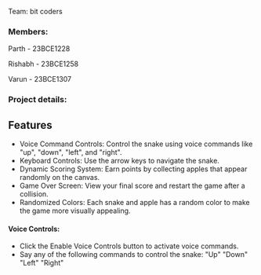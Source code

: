Team: bit coders

### Members: 
Parth - 23BCE1228

Rishabh - 23BCE1258

Varun - 23BCE1307

### Project details:

## Features
- Voice Command Controls: Control the snake using voice commands like "up", "down", "left", and "right".
- Keyboard Controls: Use the arrow keys to navigate the snake.
- Dynamic Scoring System: Earn points by collecting apples that appear randomly on the canvas.
- Game Over Screen: View your final score and restart the game after a collision.
- Randomized Colors: Each snake and apple has a random color to make the game more visually appealing.

#### Voice Controls:

- Click the Enable Voice Controls button to activate voice commands.
- Say any of the following commands to control the snake:
"Up"
"Down"
"Left"
"Right"
